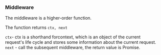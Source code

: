 
### Middleware

The middleware is a higher-order function.

The function returns ```ctx, next```

```ctx```- ctx is a shorthand forcontext, which is an object of the current request's life cycle and stores some information about the current request.
```next``` - call the subsequent middleware, the return value is Promise.
